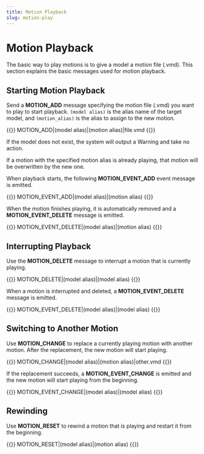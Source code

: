 ```yaml
---
title: Motion Playback
slug: motion-play
---
```

# Motion Playback

The basic way to play motions is to give a model a motion file (.vmd). This section explains the basic messages used for motion playback.

## Starting Motion Playback

Send a **MOTION_ADD** message specifying the motion file (.vmd) you want to play to start playback. `(model alias)` is the alias name of the target model, and `(motion_alias)` is the alias to assign to the new motion.

{{<message>}}
MOTION_ADD|(model alias)|(motion alias)|file.vmd
{{</message>}}

If the model does not exist, the system will output a Warning and take no action.

If a motion with the specified motion alias is already playing, that motion will be overwritten by the new one.

When playback starts, the following **MOTION_EVENT_ADD** event message is emitted.

{{<message>}}
MOTION_EVENT_ADD|(model alias)|(motion alias)
{{</message>}}

When the motion finishes playing, it is automatically removed and a **MOTION_EVENT_DELETE** message is emitted.

{{<message>}}
MOTION_EVENT_DELETE|(model alias)|(motion alias)
{{</message>}}

## Interrupting Playback

Use the **MOTION_DELETE** message to interrupt a motion that is currently playing.

{{<message>}}
MOTION_DELETE|(model alias)|(model alias)
{{</message>}}

When a motion is interrupted and deleted, a **MOTION_EVENT_DELETE** message is emitted.

{{<message>}}
MOTION_EVENT_DELETE|(model alias)|(model alias)
{{</message>}}

## Switching to Another Motion

Use **MOTION_CHANGE** to replace a currently playing motion with another motion. After the replacement, the new motion will start playing.

{{<message>}}
MOTION_CHANGE|(model alias)|(motion alias)|other.vmd
{{</message>}}

If the replacement succeeds, a **MOTION_EVENT_CHANGE** is emitted and the new motion will start playing from the beginning.

{{<message>}}
MOTION_EVENT_CHANGE|(model alias)|(model alias)
{{</message>}}

## Rewinding

Use **MOTION_RESET** to rewind a motion that is playing and restart it from the beginning.

{{<message>}}
MOTION_RESET|(model alias)|(motion alias)
{{</message>}}